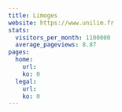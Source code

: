 ```yaml
---
title: Limoges
website: https://www.unilim.fr
stats:
  visitors_per_month: 1100000
  average_pageviews: 8.87
pages:
  home: 
    url: 
    ko: 0
  legal: 
    url: 
    ko: 0
---
```

